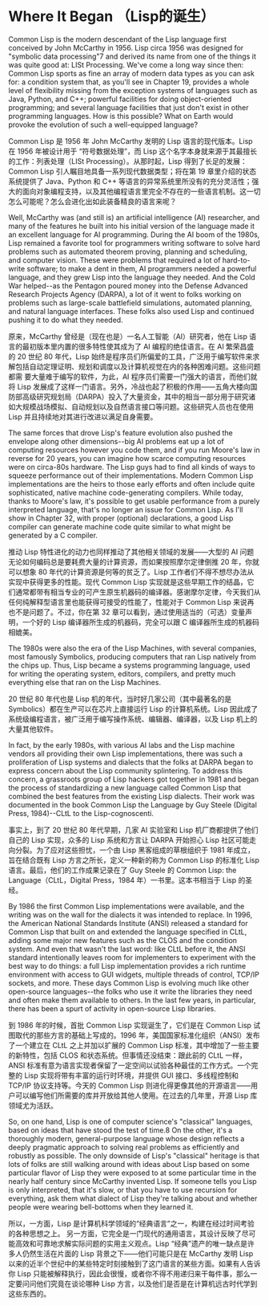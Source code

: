 # Where It Began （Lisp的诞生）

Common Lisp is the modern descendant of the Lisp language first
conceived by John McCarthy in 1956. Lisp circa 1956 was designed for
"symbolic data processing"7 and derived its name from one of the
things it was quite good at: LISt Processing. We've come a long way
since then: Common Lisp sports as fine an array of modern data types
as you can ask for: a condition system that, as you'll see in Chapter
19, provides a whole level of flexibility missing from the exception
systems of languages such as Java, Python, and C++; powerful
facilities for doing object-oriented programming; and several language
facilities that just don't exist in other programming languages. How
is this possible? What on Earth would provoke the evolution of such a
well-equipped language?

Common Lisp 是 1956 年 John McCarthy 发明的 Lisp 语言的现代版本。Lisp
在 1956 年被设计用于 “符号数据处理”，而 Lisp
这个名字本身就来源于其最擅长的工作：列表处理（LISt Processing）。从那时起，Lisp
得到了长足的发展：Common Lisp
引人瞩目地具备一系列现代数据类型；将在第 19 章里介绍的状态系统提供了
Java、Python 和 C++
等语言的异常系统里所没有的充分灵活性；强大的面向对象编程支持，以及其他编程语言里完全不存在的一些语言机制。这一切怎么可能呢？怎么会进化出如此装备精良的语言来呢？

Well, McCarthy was (and still is) an artificial intelligence (AI)
researcher, and many of the features he built into his initial version
of the language made it an excellent language for AI
programming. During the AI boom of the 1980s, Lisp remained a favorite
tool for programmers writing software to solve hard problems such as
automated theorem proving, planning and scheduling, and computer
vision. These were problems that required a lot of hard-to-write
software; to make a dent in them, AI programmers needed a powerful
language, and they grew Lisp into the language they needed. And the
Cold War helped--as the Pentagon poured money into the Defense
Advanced Research Projects Agency (DARPA), a lot of it went to folks
working on problems such as large-scale battlefield simulations,
automated planning, and natural language interfaces. These folks also
used Lisp and continued pushing it to do what they needed.

原来，McCarthy 曾经是（现在也是）一名人工智能（AI）研究者，他在 Lisp
语言的最初版本里内置的很多特性使其成为了 AI 编程的绝佳语言。在 AI
繁荣昌盛的 20 世纪 80 年代，Lisp
始终是程序员们所偏爱的工具，广泛用于编写软件来求解包括自动定理证明、规划和调度以及计算机视觉在内的各种困难问题。这些问题都需
要大量难于编写的软件，为此，AI
程序员们需要一门强大的语言，而他们就将 Lisp
发展成了这样一门语言。另外，冷战也起了积极的作用——五角大楼向国防部高级研究规划局（DARPA）投入了大量资金，其中的相当一部分用于研究诸如大规模战场模拟、自动规划以及自然语言接口等问题。这些研究人员也在使用
Lisp 并且持续地对其进行改进以满足自身需要。

The same forces that drove Lisp's feature evolution also pushed the
envelope along other dimensions--big AI problems eat up a lot of
computing resources however you code them, and if you run Moore's law
in reverse for 20 years, you can imagine how scarce computing
resources were on circa-80s hardware. The Lisp guys had to find all
kinds of ways to squeeze performance out of their
implementations. Modern Common Lisp implementations are the heirs to
those early efforts and often include quite sophisticated, native
machine code-generating compilers. While today, thanks to Moore's law,
it's possible to get usable performance from a purely interpreted
language, that's no longer an issue for Common Lisp. As I'll show in
Chapter 32, with proper (optional) declarations, a good Lisp compiler
can generate machine code quite similar to what might be generated by
a C compiler.

推动 Lisp 特性进化的动力也同样推动了其他相关领域的发展——大型的 AI
问题无论如何编码总是要耗费大量的计算资源，而如果按照摩尔定律倒推 20
年，你就可以想象 80 年代的计算资源是何等的贫乏了。Lisp
工作者们不得不想尽办法从实现中获得更多的性能。现代 Common Lisp
实现就是这些早期工作的结晶，它们通常都带有相当专业的可产生原生机器码的编译器。感谢摩尔定律，今天我们从任何纯解释型语言里也能获得可接受的性能了，性能对于
Common Lisp 来说再也不是问题了。不过，你在第 32
章可以看到，通过使用适当的（可选）变量声明，一个好的
Lisp 编译器所生成的机器码，完全可以跟 C 编译器所生成的机器码相媲美。

The 1980s were also the era of the Lisp Machines, with several
companies, most famously Symbolics, producing computers that ran Lisp
natively from the chips up. Thus, Lisp became a systems programming
language, used for writing the operating system, editors, compilers,
and pretty much everything else that ran on the Lisp Machines.

20 世纪 80 年代也是 Lisp 机的年代，当时好几家公司（其中最著名的是
Symbolics）都在生产可以在芯片上直接运行 Lisp
的计算机系统。Lisp 因此成了系统级编程语言，被广泛用于编写操作系统、编辑器、编译器，以及
Lisp 机上的大量其他软件。

In fact, by the early 1980s, with various AI labs and the Lisp machine
vendors all providing their own Lisp implementations, there was such a
proliferation of Lisp systems and dialects that the folks at DARPA
began to express concern about the Lisp community splintering. To
address this concern, a grassroots group of Lisp hackers got together
in 1981 and began the process of standardizing a new language called
Common Lisp that combined the best features from the existing Lisp
dialects. Their work was documented in the book Common Lisp the
Language by Guy Steele (Digital Press, 1984)--CLtL to the
Lisp-cognoscenti.

事实上，到了 20 世纪 80 年代早期，几家 AI 实验室和 Lisp 机厂商都提供了他们自己的
Lisp 实现，众多的 Lisp 系统和方言让 DARPA 开始担心 Lisp
社区可能走向分裂。为了应对这些担忧，一个由 Lisp
黑客组成的草根组织于 1981 年成立，旨在结合既有 Lisp 方言之所长，定义一种新的称为
Common Lisp 的标准化 Lisp 语言。最后，他们的工作成果记录在了 Guy
Steele 的 Common Lisp: the Language（CLtL，Digital Press，1984
年）一书里。这本书相当于 Lisp 的圣经。

By 1986 the first Common Lisp implementations were available, and the
writing was on the wall for the dialects it was intended to
replace. In 1996, the American National Standards Institute (ANSI)
released a standard for Common Lisp that built on and extended the
language specified in CLtL, adding some major new features such as the
CLOS and the condition system. And even that wasn't the last word:
like CLtL before it, the ANSI standard intentionally leaves room for
implementers to experiment with the best way to do things: a full Lisp
implementation provides a rich runtime environment with access to GUI
widgets, multiple threads of control, TCP/IP sockets, and more. These
days Common Lisp is evolving much like other open-source
languages--the folks who use it write the libraries they need and
often make them available to others. In the last few years, in
particular, there has been a spurt of activity in open-source Lisp
libraries.

到 1986 年的时候，首批 Common Lisp 实现诞生了，它们是在 Common Lisp
试图取代的那些方言的基础上写成的。1996 年，美国国家标准化组织（ANSI）发布了一个建立在
CLtL 之上并加以扩展的 Common Lisp 标准，其中增加了一些主要的新特性，包括
CLOS 和状态系统。但事情还没结束：跟此前的 CLtL 一样，ANSI
标准有意为语言实现者保留了一定空间以试验各种最佳的工作方式。一个完整的
Lisp 实现将带有丰富的运行时环境，并提供 GUI 接口、多线程控制和 TCP/IP
协议支持等。今天的 Common Lisp 则进化得更像其他的开源语言——用户可以编写他们所需要的库并开放给其他人使用。在过去的几年里，开源
Lisp 库领域尤为活跃。

So, on one hand, Lisp is one of computer science's "classical"
languages, based on ideas that have stood the test of time.8 On the
other, it's a thoroughly modern, general-purpose language whose design
reflects a deeply pragmatic approach to solving real problems as
efficiently and robustly as possible. The only downside of Lisp's
"classical" heritage is that lots of folks are still walking around
with ideas about Lisp based on some particular flavor of Lisp they
were exposed to at some particular time in the nearly half century
since McCarthy invented Lisp. If someone tells you Lisp is only
interpreted, that it's slow, or that you have to use recursion for
everything, ask them what dialect of Lisp they're talking about and
whether people were wearing bell-bottoms when they learned it.

所以，一方面，Lisp 是计算机科学领域的“经典语言”之一，构建在经过时间考验的各种思想之上。 另一方面，它完全是一门现代的通用语言，其设计反映了尽可能高效和可靠地求解实际问题的实用主义观点。Lisp
“经典”遗产的唯一缺点是许多人仍然生活在片面的
Lisp 背景之下——他们可能只是在 McCarthy 发明 Lisp
以来的近半个世纪中的某些特定时刻接触到了这门语言的某些方面。如果有人告诉你
Lisp 只能被解释执行，因此会很慢，或者你不得不用递归来干每件事，那么一定要问问他们究竟在谈论哪种
Lisp 方言，以及他们是否是在计算机远古时代学到这些东西的。
